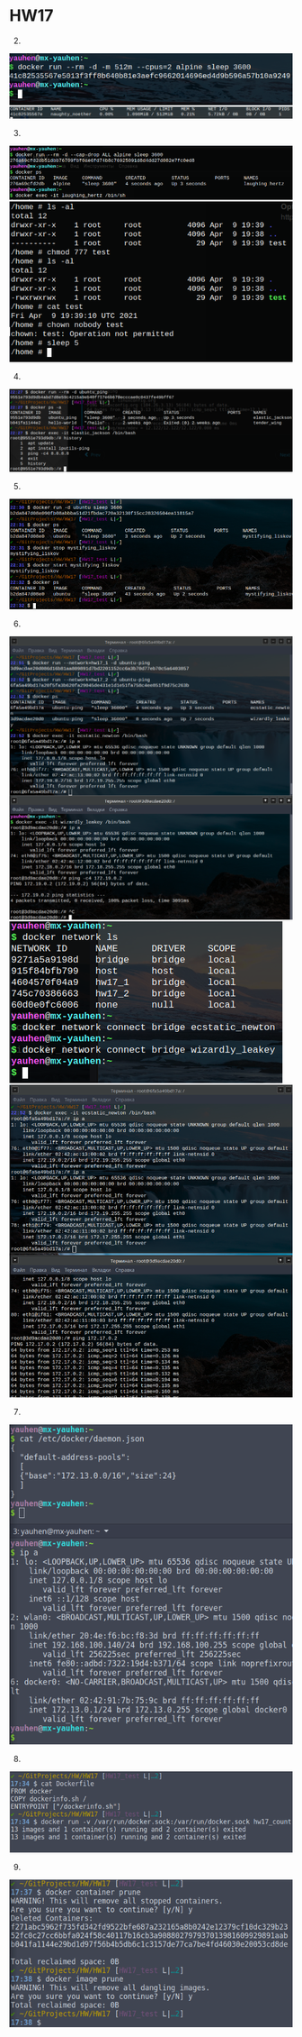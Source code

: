 # HW17

2.
![1](/HW17/images/02-1.png)
![2](/HW17/images/02-2.png)

3.
![3](/HW17/images/03-1.png)
![4](/HW17/images/03-2.png)

4.
![5](/HW17/images/04.png)

5.
![6](/HW17/images/05.png)

6.
![7](/HW17/images/06-1.png)
![8](/HW17/images/06-2.png)
![9](/HW17/images/06-3.png)

7.
![10](/HW17/images/07.png)

8.
![11](/HW17/images/08.png)

9.
![12](/HW17/images/09.png)
